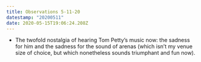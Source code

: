 ```yaml
---
title: Observations 5-11-20
datestamp: "20200511"
date: 2020-05-15T19:06:24.208Z
---
```

- The twofold nostalgia of hearing Tom Petty’s music now: the sadness for him and the sadness for the sound of arenas (which isn’t my venue size of choice, but which nonetheless sounds triumphant and fun now).